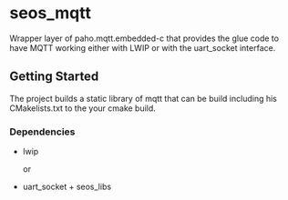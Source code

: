 # seos\_mqtt

Wrapper layer of paho.mqtt.embedded-c that provides the glue code to have MQTT working either with LWIP or with the uart\_socket interface.

## Getting Started

The project builds a static library of mqtt that can be build including his CMakelists.txt to the your cmake build.

### Dependencies

* lwip

    or

* uart\_socket + seos\_libs
